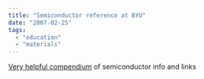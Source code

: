 ```yaml
---
title: "Semiconductor reference at BYU"
date: "2007-02-25"
tags: 
  - "education"
  - "materials"
---
```


[Very helpful compendium](http://www.ee.byu.edu/cleanroom/reference.phtml?flag=topic_index) of semiconductor info and links
